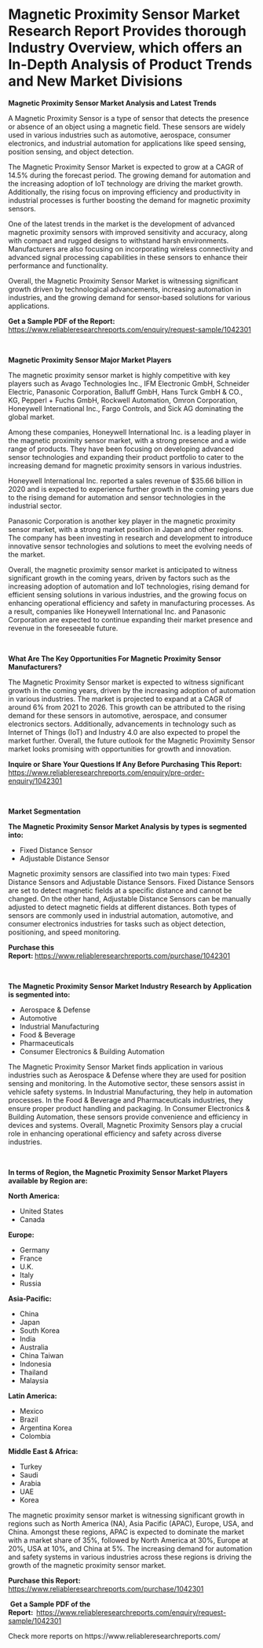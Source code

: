 <p><h1>Magnetic Proximity Sensor Market Research Report Provides thorough Industry Overview, which offers an In-Depth Analysis of Product Trends and New Market Divisions</h1></p><p><strong>Magnetic Proximity Sensor Market Analysis and Latest Trends</strong></p>
<p><p>A Magnetic Proximity Sensor is a type of sensor that detects the presence or absence of an object using a magnetic field. These sensors are widely used in various industries such as automotive, aerospace, consumer electronics, and industrial automation for applications like speed sensing, position sensing, and object detection.</p><p>The Magnetic Proximity Sensor Market is expected to grow at a CAGR of 14.5% during the forecast period. The growing demand for automation and the increasing adoption of IoT technology are driving the market growth. Additionally, the rising focus on improving efficiency and productivity in industrial processes is further boosting the demand for magnetic proximity sensors.</p><p>One of the latest trends in the market is the development of advanced magnetic proximity sensors with improved sensitivity and accuracy, along with compact and rugged designs to withstand harsh environments. Manufacturers are also focusing on incorporating wireless connectivity and advanced signal processing capabilities in these sensors to enhance their performance and functionality.</p><p>Overall, the Magnetic Proximity Sensor Market is witnessing significant growth driven by technological advancements, increasing automation in industries, and the growing demand for sensor-based solutions for various applications.</p></p>
<p><strong>Get a Sample PDF of the Report:&nbsp;</strong> <a href="https://www.reliableresearchreports.com/enquiry/request-sample/1042301">https://www.reliableresearchreports.com/enquiry/request-sample/1042301</a></p>
<p>&nbsp;</p>
<p><strong>Magnetic Proximity Sensor Major Market Players</strong></p>
<p><p>The magnetic proximity sensor market is highly competitive with key players such as Avago Technologies Inc., IFM Electronic GmbH, Schneider Electric, Panasonic Corporation, Balluff GmbH, Hans Turck GmbH & CO., KG, Pepperl + Fuchs GmbH, Rockwell Automation, Omron Corporation, Honeywell International Inc., Fargo Controls, and Sick AG dominating the global market.</p><p>Among these companies, Honeywell International Inc. is a leading player in the magnetic proximity sensor market, with a strong presence and a wide range of products. They have been focusing on developing advanced sensor technologies and expanding their product portfolio to cater to the increasing demand for magnetic proximity sensors in various industries.</p><p>Honeywell International Inc. reported a sales revenue of $35.66 billion in 2020 and is expected to experience further growth in the coming years due to the rising demand for automation and sensor technologies in the industrial sector.</p><p>Panasonic Corporation is another key player in the magnetic proximity sensor market, with a strong market position in Japan and other regions. The company has been investing in research and development to introduce innovative sensor technologies and solutions to meet the evolving needs of the market.</p><p>Overall, the magnetic proximity sensor market is anticipated to witness significant growth in the coming years, driven by factors such as the increasing adoption of automation and IoT technologies, rising demand for efficient sensing solutions in various industries, and the growing focus on enhancing operational efficiency and safety in manufacturing processes. As a result, companies like Honeywell International Inc. and Panasonic Corporation are expected to continue expanding their market presence and revenue in the foreseeable future.</p></p>
<p>&nbsp;</p>
<p><strong>What Are The Key Opportunities For Magnetic Proximity Sensor Manufacturers?</strong></p>
<p><p>The Magnetic Proximity Sensor market is expected to witness significant growth in the coming years, driven by the increasing adoption of automation in various industries. The market is projected to expand at a CAGR of around 6% from 2021 to 2026. This growth can be attributed to the rising demand for these sensors in automotive, aerospace, and consumer electronics sectors. Additionally, advancements in technology such as Internet of Things (IoT) and Industry 4.0 are also expected to propel the market further. Overall, the future outlook for the Magnetic Proximity Sensor market looks promising with opportunities for growth and innovation.</p></p>
<p><strong>Inquire or Share Your Questions If Any Before Purchasing This Report:</strong> <a href="https://www.reliableresearchreports.com/enquiry/pre-order-enquiry/1042301">https://www.reliableresearchreports.com/enquiry/pre-order-enquiry/1042301</a></p>
<p>&nbsp;</p>
<p><strong>Market Segmentation</strong></p>
<p><strong>The Magnetic Proximity Sensor Market Analysis by types is segmented into:</strong></p>
<p><ul><li>Fixed Distance Sensor</li><li>Adjustable Distance Sensor</li></ul></p>
<p><p>Magnetic proximity sensors are classified into two main types: Fixed Distance Sensors and Adjustable Distance Sensors. Fixed Distance Sensors are set to detect magnetic fields at a specific distance and cannot be changed. On the other hand, Adjustable Distance Sensors can be manually adjusted to detect magnetic fields at different distances. Both types of sensors are commonly used in industrial automation, automotive, and consumer electronics industries for tasks such as object detection, positioning, and speed monitoring.</p></p>
<p><strong>Purchase this Report:&nbsp;</strong><a href="https://www.reliableresearchreports.com/purchase/1042301">https://www.reliableresearchreports.com/purchase/1042301</a></p>
<p>&nbsp;</p>
<p><strong>The Magnetic Proximity Sensor Market Industry Research by Application is segmented into:</strong></p>
<p><ul><li>Aerospace & Defense</li><li>Automotive</li><li>Industrial Manufacturing</li><li>Food & Beverage</li><li>Pharmaceuticals</li><li>Consumer Electronics & Building Automation</li></ul></p>
<p><p>The Magnetic Proximity Sensor Market finds application in various industries such as Aerospace & Defense where they are used for position sensing and monitoring. In the Automotive sector, these sensors assist in vehicle safety systems. In Industrial Manufacturing, they help in automation processes. In the Food & Beverage and Pharmaceuticals industries, they ensure proper product handling and packaging. In Consumer Electronics & Building Automation, these sensors provide convenience and efficiency in devices and systems. Overall, Magnetic Proximity Sensors play a crucial role in enhancing operational efficiency and safety across diverse industries.</p></p>
<p>&nbsp;</p>
<p><strong>In terms of Region, the Magnetic Proximity Sensor Market Players available by Region are:</strong></p>
<p>
    <p> <strong> North America: </strong>
        <ul>
            <li>United States</li>
            <li>Canada</li>
        </ul>
        </p> 
    <p> <strong> Europe: </strong>
        <ul>
            <li>Germany</li>
            <li>France</li>
            <li>U.K.</li>
            <li>Italy</li>
            <li>Russia</li>
        </ul>
        </p> 
    <p> <strong> Asia-Pacific: </strong>
        <ul>
            <li>China</li>
            <li>Japan</li>
            <li>South Korea</li>
            <li>India</li>
            <li>Australia</li>
            <li>China Taiwan</li>
            <li>Indonesia</li>
            <li>Thailand</li>
            <li>Malaysia</li>
        </ul>
        </p> 
    <p> <strong> Latin America: </strong>
        <ul>
            <li>Mexico</li>
            <li>Brazil</li>
            <li>Argentina Korea</li>
            <li>Colombia</li>
        </ul>
        </p> 
    <p> <strong> Middle East & Africa: </strong>
        <ul>
            <li>Turkey</li>
            <li>Saudi</li>
            <li>Arabia</li>
            <li>UAE</li>
            <li>Korea</li>
        </ul>
    </p>
    </p>
<p><p>The magnetic proximity sensor market is witnessing significant growth in regions such as North America (NA), Asia Pacific (APAC), Europe, USA, and China. Amongst these regions, APAC is expected to dominate the market with a market share of 35%, followed by North America at 30%, Europe at 20%, USA at 10%, and China at 5%. The increasing demand for automation and safety systems in various industries across these regions is driving the growth of the magnetic proximity sensor market.</p></p>
<p><strong>Purchase this Report: </strong><a href="https://www.reliableresearchreports.com/purchase/1042301">https://www.reliableresearchreports.com/purchase/1042301</a></p>
<p>&nbsp;<strong>Get a Sample PDF of the Report:&nbsp;&nbsp;</strong><a href="https://www.reliableresearchreports.com/enquiry/request-sample/1042301">https://www.reliableresearchreports.com/enquiry/request-sample/1042301</a></p>
<p><strong></strong></p>
<p>Check more reports on https://www.reliableresearchreports.com/</p>